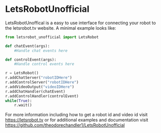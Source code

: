 # LetsRobotUnofficial


LetsRobotUnoffical is a easy to use interface for connecting your robot to the letsrobot.tv website.
A minimal example looks like:

```python
from letsrobot_unofficial import LetsRobot

def chatEvent(args):
    #Handle chat events here

def controlEvent(args):
    #Handle control events here

r = LetsRobot()
r.addChatServer("robotIDHere")
r.addControlServer("robotIDHere")
r.addVideoOutput("videoIDHere")
r.addChatHandler(chatEvent)
r.addControlHandler(controlEvent)
while(True):
    r.wait()
```

For more information including how to get a robot id and video id visit https://letsrobot.tv
or for additional examples and documentation visit https://github.com/theodorechandler1/LetsRobotUnofficial